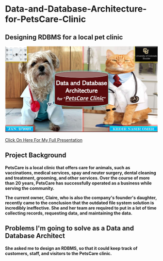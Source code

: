# Data-and-Database-Architecture-for-PetsCare-Clinic

<h2>
Designing RDBMS for a local pet clinic 
</h2>

<p align="center">
<img src="https://github.com/kedibeki/Data-and-Database-Architecture-for-PetsCare-Clinic/blob/main/Pets%20Cover%20Image.jpg" alt=""/>
</p>

[Click On Here For My Full Presentation](https://github.com/kedibeki/Data-and-Database-Architecture-for-PetsCare-Clinic/blob/main/Kedir%20Omer%20Data%20and%20Database%20Architecture.pdf)
 
<h2>
Project Background
</h2>

 <h4>
PetsCare is a local clinic that offers care for animals, such as vaccinations, medical services, spay and neuter surgery, dental cleaning and treatment, grooming, and other services. Over the course of more than 20 years, PetsCare has successfully operated as a business while serving the community.  
 
The current owner, Claire, who is also the company's founder's daughter, recently came to the conclusion that the outdated file system solution is incredibly ineffective. She and her team are required to put in a lot of time collecting records, requesting data, and maintaining the data.
 </h4>

<h2>
Problems I'm going to solve as a Data and Database Architect
</h2>

<h4>
She asked me to design an RDBMS, so that it could keep track of customers, staff, and visitors to the PetsCare clinic.
</h4>

